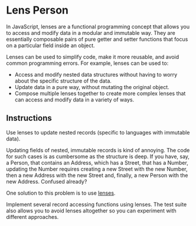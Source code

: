# Lens Person

In JavaScript, lenses are a functional programming concept that allows you to access and modify data in a modular and immutable way. They are essentially composable pairs of pure getter and setter functions that focus on a particular field inside an object.

Lenses can be used to simplify code, make it more reusable, and avoid common programming errors. For example, lenses can be used to:

- Access and modify nested data structures without having to worry about the specific structure of the data.
- Update data in a pure way, without mutating the original object.
- Compose multiple lenses together to create more complex lenses that can access and modify data in a variety of ways.

## Instructions

Use lenses to update nested records (specific to languages with immutable data).

Updating fields of nested, immutable records is kind of annoying.
The code for such cases is as cumbersome as the structure is deep.
If you have, say, a Person, that contains an Address, which has a Street, that has a Number, updating the Number requires creating a new Street with the new Number, then a new Address with the new Street and, finally, a new Person with the new Address.
Confused already?

One solution to this problem is to use [lenses][lenses].

Implement several record accessing functions using lenses.
The test suite also allows you to avoid lenses altogether so you can experiment with different approaches.

[lenses]: https://en.wikibooks.org/wiki/Haskell/Lenses_and_functional_references
